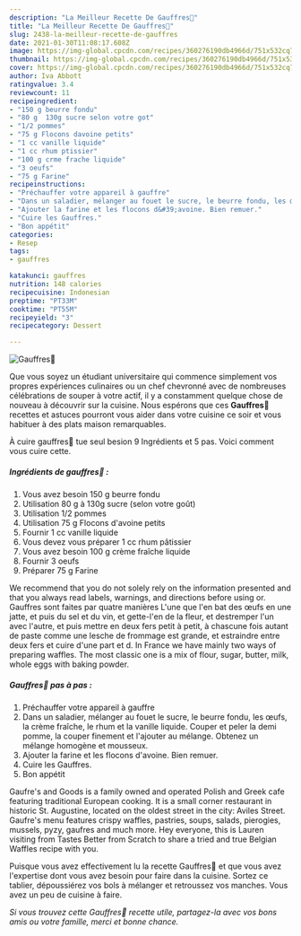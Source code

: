 ```yaml
---
description: "La Meilleur Recette De Gauffres🧇"
title: "La Meilleur Recette De Gauffres🧇"
slug: 2438-la-meilleur-recette-de-gauffres
date: 2021-01-30T11:08:17.608Z
image: https://img-global.cpcdn.com/recipes/360276190db4966d/751x532cq70/gauffres🧇-photo-principale-de-la-recette.jpg
thumbnail: https://img-global.cpcdn.com/recipes/360276190db4966d/751x532cq70/gauffres🧇-photo-principale-de-la-recette.jpg
cover: https://img-global.cpcdn.com/recipes/360276190db4966d/751x532cq70/gauffres🧇-photo-principale-de-la-recette.jpg
author: Iva Abbott
ratingvalue: 3.4
reviewcount: 11
recipeingredient:
- "150 g beurre fondu"
- "80 g  130g sucre selon votre got"
- "1/2 pommes"
- "75 g Flocons davoine petits"
- "1 cc vanille liquide"
- "1 cc rhum ptissier"
- "100 g crme frache liquide"
- "3 oeufs"
- "75 g Farine"
recipeinstructions:
- "Préchauffer votre appareil à gauffre"
- "Dans un saladier, mélanger au fouet le sucre, le beurre fondu, les œufs, la crème fraîche, le rhum et la vanille liquide. Couper et peler la demi pomme, la couper finement et l&#39;ajouter au mélange. Obtenez un mélange homogène et mousseux."
- "Ajouter la farine et les flocons d&#39;avoine. Bien remuer."
- "Cuire les Gauffres."
- "Bon appétit"
categories:
- Resep
tags:
- gauffres

katakunci: gauffres 
nutrition: 148 calories
recipecuisine: Indonesian
preptime: "PT33M"
cooktime: "PT55M"
recipeyield: "3"
recipecategory: Dessert

---
```



![Gauffres🧇](https://img-global.cpcdn.com/recipes/360276190db4966d/751x532cq70/gauffres🧇-photo-principale-de-la-recette.jpg)

Que vous soyez un étudiant universitaire qui commence simplement vos propres expériences culinaires ou un chef chevronné avec de nombreuses célébrations de souper à votre actif, il y a constamment quelque chose de nouveau à découvrir sur la cuisine. Nous espérons que ces <strong> Gauffres🧇 </strong> recettes et astuces pourront vous aider dans votre cuisine ce soir et vous habituer à des plats maison remarquables.

<!--inarticleads1-->

À cuire gauffres🧇 tue seul besion 9 Ingrédients et 5 pas. Voici comment vous cuire cette.

##### Ingrédients de gauffres🧇 :

1. Vous avez besoin 150 g beurre fondu
1. Utilisation 80 g à 130g sucre (selon votre goût)
1. Utilisation 1/2 pommes
1. Utilisation 75 g Flocons d&#39;avoine petits
1. Fournir 1 cc vanille liquide
1. Vous devez vous préparer 1 cc rhum pâtissier
1. Vous avez besoin 100 g crème fraîche liquide
1. Fournir 3 oeufs
1. Préparer 75 g Farine


We recommend that you do not solely rely on the information presented and that you always read labels, warnings, and directions before using or. Gauffres sont faites par quatre manières L&#39;une que l&#39;en bat des œufs en une jatte, et puis du sel et du vin, et gette-l&#39;en de la fleur, et destremper l&#39;un avec l&#39;autre, et puis mettre en deux fers petit à petit, à chascune fois autant de paste comme une lesche de frommage est grande, et estraindre entre deux fers et cuire d&#39;une part et d. In France we have mainly two ways of preparing waffles. The most classic one is a mix of flour, sugar, butter, milk, whole eggs with baking powder. 

<!--inarticleads2-->

##### Gauffres🧇 pas à pas :

1. Préchauffer votre appareil à gauffre
1. Dans un saladier, mélanger au fouet le sucre, le beurre fondu, les œufs, la crème fraîche, le rhum et la vanille liquide. Couper et peler la demi pomme, la couper finement et l&#39;ajouter au mélange. Obtenez un mélange homogène et mousseux.
1. Ajouter la farine et les flocons d&#39;avoine. Bien remuer.
1. Cuire les Gauffres.
1. Bon appétit


Gaufre&#39;s and Goods is a family owned and operated Polish and Greek cafe featuring traditional European cooking. It is a small corner restaurant in historic St. Augustine, located on the oldest street in the city: Aviles Street. Gaufre&#39;s menu features crispy waffles, pastries, soups, salads, pierogies, mussels, pyzy, gaufres and much more. Hey everyone, this is Lauren visiting from Tastes Better from Scratch to share a tried and true Belgian Waffles recipe with you. 

<!--inarticleads1-->

<p>
Puisque vous avez effectivement lu la recette Gauffres🧇 et que vous avez l'expertise dont vous avez besoin pour faire dans la cuisine. Sortez ce tablier, dépoussiérez vos bols à mélanger et retroussez vos manches. Vous avez un peu de cuisine à faire.
</p>

<p>
<i>Si vous trouvez cette Gauffres🧇 recette utile, partagez-la avec vos bons amis ou votre famille, merci et bonne chance.</i>
</p>
